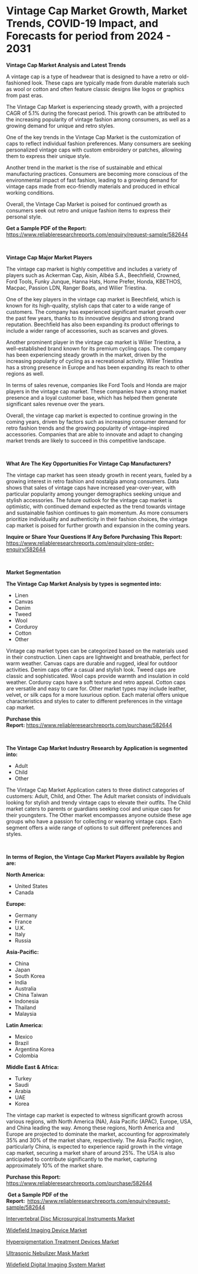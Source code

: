 <p><h1>Vintage Cap Market Growth, Market Trends, COVID-19 Impact, and Forecasts for period from 2024 - 2031</h1></p><p><strong>Vintage Cap Market Analysis and Latest Trends</strong></p>
<p><p>A vintage cap is a type of headwear that is designed to have a retro or old-fashioned look. These caps are typically made from durable materials such as wool or cotton and often feature classic designs like logos or graphics from past eras.</p><p>The Vintage Cap Market is experiencing steady growth, with a projected CAGR of 5.1% during the forecast period. This growth can be attributed to the increasing popularity of vintage fashion among consumers, as well as a growing demand for unique and retro styles.</p><p>One of the key trends in the Vintage Cap Market is the customization of caps to reflect individual fashion preferences. Many consumers are seeking personalized vintage caps with custom embroidery or patches, allowing them to express their unique style.</p><p>Another trend in the market is the rise of sustainable and ethical manufacturing practices. Consumers are becoming more conscious of the environmental impact of fast fashion, leading to a growing demand for vintage caps made from eco-friendly materials and produced in ethical working conditions.</p><p>Overall, the Vintage Cap Market is poised for continued growth as consumers seek out retro and unique fashion items to express their personal style.</p></p>
<p><strong>Get a Sample PDF of the Report:&nbsp;</strong> <a href="https://www.reliableresearchreports.com/enquiry/request-sample/582644">https://www.reliableresearchreports.com/enquiry/request-sample/582644</a></p>
<p>&nbsp;</p>
<p><strong>Vintage Cap Major Market Players</strong></p>
<p><p>The vintage cap market is highly competitive and includes a variety of players such as Ackerman Cap, Aisin, Albéa S.A., Beechfield, Crowned, Ford Tools, Funky Junque, Hanna Hats, Home Prefer, Honda, KBETHOS, Macpac, Passion LDN, Ranger Boats, and Wilier Triestina.</p><p>One of the key players in the vintage cap market is Beechfield, which is known for its high-quality, stylish caps that cater to a wide range of customers. The company has experienced significant market growth over the past few years, thanks to its innovative designs and strong brand reputation. Beechfield has also been expanding its product offerings to include a wider range of accessories, such as scarves and gloves.</p><p>Another prominent player in the vintage cap market is Wilier Triestina, a well-established brand known for its premium cycling caps. The company has been experiencing steady growth in the market, driven by the increasing popularity of cycling as a recreational activity. Wilier Triestina has a strong presence in Europe and has been expanding its reach to other regions as well.</p><p>In terms of sales revenue, companies like Ford Tools and Honda are major players in the vintage cap market. These companies have a strong market presence and a loyal customer base, which has helped them generate significant sales revenue over the years.</p><p>Overall, the vintage cap market is expected to continue growing in the coming years, driven by factors such as increasing consumer demand for retro fashion trends and the growing popularity of vintage-inspired accessories. Companies that are able to innovate and adapt to changing market trends are likely to succeed in this competitive landscape.</p></p>
<p>&nbsp;</p>
<p><strong>What Are The Key Opportunities For Vintage Cap Manufacturers?</strong></p>
<p><p>The vintage cap market has seen steady growth in recent years, fueled by a growing interest in retro fashion and nostalgia among consumers. Data shows that sales of vintage caps have increased year-over-year, with particular popularity among younger demographics seeking unique and stylish accessories. The future outlook for the vintage cap market is optimistic, with continued demand expected as the trend towards vintage and sustainable fashion continues to gain momentum. As more consumers prioritize individuality and authenticity in their fashion choices, the vintage cap market is poised for further growth and expansion in the coming years.</p></p>
<p><strong>Inquire or Share Your Questions If Any Before Purchasing This Report:</strong> <a href="https://www.reliableresearchreports.com/enquiry/pre-order-enquiry/582644">https://www.reliableresearchreports.com/enquiry/pre-order-enquiry/582644</a></p>
<p>&nbsp;</p>
<p><strong>Market Segmentation</strong></p>
<p><strong>The Vintage Cap Market Analysis by types is segmented into:</strong></p>
<p><ul><li>Linen</li><li>Canvas</li><li>Denim</li><li>Tweed</li><li>Wool</li><li>Corduroy</li><li>Cotton</li><li>Other</li></ul></p>
<p><p>Vintage cap market types can be categorized based on the materials used in their construction. Linen caps are lightweight and breathable, perfect for warm weather. Canvas caps are durable and rugged, ideal for outdoor activities. Denim caps offer a casual and stylish look. Tweed caps are classic and sophisticated. Wool caps provide warmth and insulation in cold weather. Corduroy caps have a soft texture and retro appeal. Cotton caps are versatile and easy to care for. Other market types may include leather, velvet, or silk caps for a more luxurious option. Each material offers unique characteristics and styles to cater to different preferences in the vintage cap market.</p></p>
<p><strong>Purchase this Report:&nbsp;</strong><a href="https://www.reliableresearchreports.com/purchase/582644">https://www.reliableresearchreports.com/purchase/582644</a></p>
<p>&nbsp;</p>
<p><strong>The Vintage Cap Market Industry Research by Application is segmented into:</strong></p>
<p><ul><li>Adult</li><li>Child</li><li>Other</li></ul></p>
<p><p>The Vintage Cap Market Application caters to three distinct categories of customers: Adult, Child, and Other. The Adult market consists of individuals looking for stylish and trendy vintage caps to elevate their outfits. The Child market caters to parents or guardians seeking cool and unique caps for their youngsters. The Other market encompasses anyone outside these age groups who have a passion for collecting or wearing vintage caps. Each segment offers a wide range of options to suit different preferences and styles.</p></p>
<p>&nbsp;</p>
<p><strong>In terms of Region, the Vintage Cap Market Players available by Region are:</strong></p>
<p>
    <p> <strong> North America: </strong>
        <ul>
            <li>United States</li>
            <li>Canada</li>
        </ul>
        </p> 
    <p> <strong> Europe: </strong>
        <ul>
            <li>Germany</li>
            <li>France</li>
            <li>U.K.</li>
            <li>Italy</li>
            <li>Russia</li>
        </ul>
        </p> 
    <p> <strong> Asia-Pacific: </strong>
        <ul>
            <li>China</li>
            <li>Japan</li>
            <li>South Korea</li>
            <li>India</li>
            <li>Australia</li>
            <li>China Taiwan</li>
            <li>Indonesia</li>
            <li>Thailand</li>
            <li>Malaysia</li>
        </ul>
        </p> 
    <p> <strong> Latin America: </strong>
        <ul>
            <li>Mexico</li>
            <li>Brazil</li>
            <li>Argentina Korea</li>
            <li>Colombia</li>
        </ul>
        </p> 
    <p> <strong> Middle East & Africa: </strong>
        <ul>
            <li>Turkey</li>
            <li>Saudi</li>
            <li>Arabia</li>
            <li>UAE</li>
            <li>Korea</li>
        </ul>
    </p>
    </p>
<p><p>The vintage cap market is expected to witness significant growth across various regions, with North America (NA), Asia Pacific (APAC), Europe, USA, and China leading the way. Among these regions, North America and Europe are projected to dominate the market, accounting for approximately 35% and 30% of the market share, respectively. The Asia Pacific region, particularly China, is expected to experience rapid growth in the vintage cap market, securing a market share of around 25%. The USA is also anticipated to contribute significantly to the market, capturing approximately 10% of the market share.</p></p>
<p><strong>Purchase this Report: </strong><a href="https://www.reliableresearchreports.com/purchase/582644">https://www.reliableresearchreports.com/purchase/582644</a></p>
<p>&nbsp;<strong>Get a Sample PDF of the Report:&nbsp;&nbsp;</strong><a href="https://www.reliableresearchreports.com/enquiry/request-sample/582644">https://www.reliableresearchreports.com/enquiry/request-sample/582644</a></p>
<p><strong></strong></p>
<p><p><a href="https://medium.com/@andrewbradley1965/intervertebral-disc-microsurgical-instruments-market-share-evolution-and-market-growth-trends-2024-2ac1723112c9">Intervertebral Disc Microsurgical Instruments Market</a></p><p><a href="https://medium.com/@andrewbradley1965/widefield-imaging-device-market-outlook-industry-overview-and-forecast-2024-to-2031-89ab59b6aa5f">Widefield Imaging Device Market</a></p><p><a href="https://medium.com/@andrewbradley1965/hyperpigmentation-treatment-devices-market-competitive-analysis-market-trends-and-forecast-to-6157c36aff7e">Hyperpigmentation Treatment Devices Market</a></p><p><a href="https://medium.com/p/7288a44ddc0d/edit">Ultrasonic Nebulizer Mask Market</a></p><p><a href="https://medium.com/p/0443aba691f0/edit">Widefield Digital Imaging System Market</a></p></p>